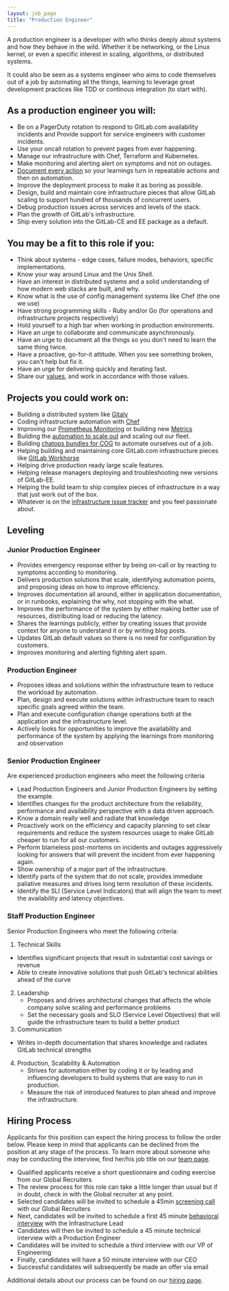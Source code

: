 ```yaml
---
layout: job_page
title: "Production Engineer"
---
```


A production engineer is a developer with who thinks deeply about systems and
how they behave in the wild. Whether it be networking, or the Linux kernel,
or even a specific interest in scaling, algorithms, or distributed systems.

It could also be seen as a systems engineer who aims to code themselves out of
a job by automating all the things, learning to leverage great development
practices like TDD or continous integration (to start with).

## As a production engineer you will:

* Be on a PagerDuty rotation to respond to GitLab.com availability incidents and
  Provide support for service engineers with customer incidents.
* Use your oncall rotation to prevent pages from ever happening.
* Manage our infrastructure with Chef, Terraform and Kubernetes.
* Make monitoring and alerting alert on symptoms and not on outages.
* [Document every action](https://gitlab.com/gitlab-com/runbooks) so your learnings turn in repeatable actions and then on automation.
* Improve the deployment process to make it as boring as possible.
* Design, build and maintain core infrastructure pieces that allow GitLab scaling to support hundred of thousands of concurrent users.
* Debug production issues across services and levels of the stack.
* Plan the growth of GitLab's infrastructure.
* Ship every solution into the GitLab-CE and EE package as a default.

## You may be a fit to this role if you:

* Think about systems - edge cases, failure modes, behaviors, specific implementations.
* Know your way around Linux and the Unix Shell.
* Have an interest in distributed systems and a solid understanding of how modern web stacks are built, and why.
* Know what is the use of config management systems like Chef (the one we use)
* Have strong programming skills - Ruby and/or Go (for operations and infrastructure projects respectively)
* Hold yourself to a high bar when working in production environments.
* Have an urge to collaborate and communicate asynchronously.
* Have an urge to document all the things so you don't need to learn the same thing twice.
* Have a proactive, go-for-it attitude. When you see something broken, you can't help
  but fix it.
* Have an urge for delivering quickly and iterating fast.
* Share our [values](/handbook/values), and work in accordance with those
  values.

## Projects you could work on:

* Building a distributed system like [Gitaly](https://gitlab.com/gitlab-org/gitaly)
* Coding infrastructure automation with [Chef](https://gitlab.com/gitlab-cookbooks/)
* Improving our [Prometheus Monitoring](https://gitlab.com/gitlab-cookbooks/gitlab-prometheus) or building new [Metrics](https://gitlab.com/gitlab-org/gitlab-monitor)
* Building the [automation to scale out](https://gitlab.com/gitlab-com/infrastructure/issues/892) and scaling out our fleet.
* Building [chatops bundles for COG](https://gitlab.com/gitlab-cog/) to automate ourselves out of a job.
* Helping building and maintaining core GitLab.com infrastructure pieces like [GitLab Workhorse](https://gitlab.com/gitlab-org/gitlab-workhorse/)
* Helping drive production ready large scale features.
* Helping release managers deploying and troubleshooting new versions of GitLab-EE.
* Helping the build team to ship complex pieces of infrastructure in a way that just work out of the box.
* Whatever is on the [infrastructure issue tracker](https://gitlab.com/gitlab-com/infrastructure/issues) and you feel passionate about.

## Leveling

### Junior Production Engineer

* Provides emergency response either by being on-call or by reacting to symptoms according to monitoring.
* Delivers production solutions that scale, identifying automation points, and proposing ideas on how to improve efficiency.
* Improves documentation all around, either in application documentation, or in runbooks, explaining the why, not stopping with the what.
* Improves the performance of the system by either making better use of resources, distributing load or reducing the latency.
* Shares the learnings publicly, either by creating issues that provide context for anyone to understand it or by writing blog posts.
* Updates GitLab default values so there is no need for configuration by customers.
* Improves monitoring and alerting fighting alert spam.

### Production Engineer

* Proposes ideas and solutions within the infrastructure team to reduce the workload by automation.
* Plan, design and execute solutions within infrastructure team to reach specific goals agreed within the team.
* Plan and execute configuration change operations both at the application and the infrastructure level.
* Actively looks for opportunities to improve the availability and performance of the system by applying the learnings from monitoring and observation

### Senior Production Engineer

Are experienced production engineers who meet the following criteria

* Lead Production Engineers and Junior Production Engineers by setting the example.
* Identifies changes for the product architecture from the reliability, performance and availability perspective with a data driven approach.
* Know a domain really well and radiate that knowledge
* Proactively work on the efficiency and capacity planning to set clear requirements and reduce the system resources usage to make GitLab cheaper to run for all our customers.
* Perform blameless post-mortems on incidents and outages aggressively looking for answers that will prevent the incident from ever happening again.
* Show ownership of a major part of the infrastructure.
* Identify parts of the system that do not scale, provides immediate paliative measures and drives long term resolution of these incidents.
* Identify the SLI (Service Level Indicators) that will align the team to meet the availability and latency objectives.

### Staff Production Engineer

Senior Production Engineers who meet the following criteria:

1. Technical Skills
  * Identifies significant projects that result in substantial cost savings or revenue
  * Able to create innovative solutions that push GitLab's technical abilities ahead of the curve
2. Leadership
	* Proposes and drives architectural changes that affects the whole company solve scaling and performance problems
	* Set the necessary goals and SLO (Service Level Objectives) that will guide the infrastructure team to build a better product
3. Communication
  * Writes in-depth documentation that shares knowledge and radiates GitLab technical strengths
4. Production, Scalability & Automation
	* Strives for automation either by coding it or by leading and influencing developers to build systems that are easy to run in production.
	* Measure the risk of introduced features to plan ahead and improve the infrastructure.


## Hiring Process

Applicants for this position can expect the hiring process to follow the order below. Please keep in mind that applicants can be declined from the position at any stage of the process. To learn more about someone who may be conducting the interview, find her/his job title on our [team page](/team).

* Qualified applicants receive a short questionnaire and coding exercise from our Global Recruiters
* The review process for this role can take a little longer than usual but if in doubt, check in with the Global recruiter at any point.
* Selected candidates will be invited to schedule a 45min [screening call](/handbook/hiring/#screening-call) with our Global Recruiters
* Next, candidates will be invited to schedule a first 45 minute [behavioral interview](/handbook/hiring/#behavioral-questions-star) with the Infrastructure Lead
* Candidates will then be invited to schedule a 45 minute technical interview with a Production Engineer
* Candidates will be invited to schedule a third interview with our VP of Engineering
* Finally, candidates will have a 50 minute interview with our CEO
* Successful candidates will subsequently be made an offer via email


Additional details about our process can be found on our [hiring page](/handbook/hiring).
